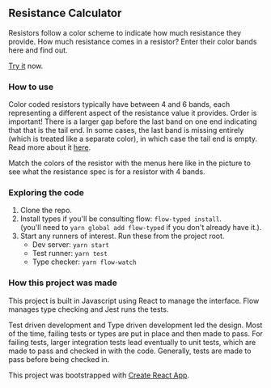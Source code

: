 ## Resistance Calculator

Resistors follow a color scheme to indicate how much resistance they provide.
How much resistance comes in a resistor? Enter their color bands here and find
out.

[Try it](https://mjeff7.github.io/resistors/) now.

### How to use

Color coded resistors typically have between 4 and 6 bands, each representing a
different aspect of the resistance value it provides. Order is important!
There is a larger gap before the last band on one end indicating that that is
the tail end. In some cases, the last band is missing entirely (which is
treated like a separate color), in which case the tail end is empty. Read more
about it [here](https://en.wikipedia.org/wiki/Electronic_color_code).

Match the colors of the resistor with the menus here like in the picture to see
what the resistance spec is for a resistor with 4 bands.

### Exploring the code

1. Clone the repo.
2. Install types if you'll be consulting flow: `flow-typed install`.  
   (you'll need to `yarn global add flow-typed` if you don't already have it.).
3. Start any runners of interest. Run these from the project root.
    - Dev server: `yarn start`
    - Test runner: `yarn test`
    - Type checker: `yarn flow-watch`

### How this project was made

This project is built in Javascript using React to manage the interface. Flow
manages type checking and Jest runs the tests.

Test driven development and Type driven development led the design. Most of the
time, failing tests or types are put in place and then made to pass. For
failing tests, larger integration tests lead eventually to unit tests, which
are made to pass and checked in with the code. Generally, tests are made to
pass before being checked in.

This project was bootstrapped with [Create React App](https://github.com/facebookincubator/create-react-app).
